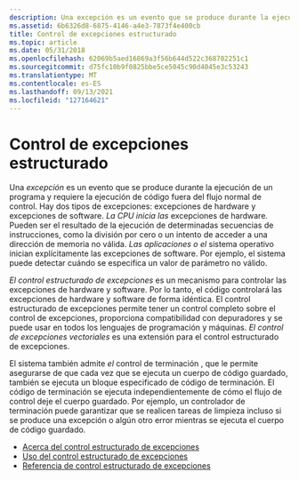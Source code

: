 ```yaml
---
description: Una excepción es un evento que se produce durante la ejecución de un programa y requiere la ejecución de código fuera del flujo normal de control.
ms.assetid: 6b6326d8-6875-4146-a4e3-7873f4e400cb
title: Control de excepciones estructurado
ms.topic: article
ms.date: 05/31/2018
ms.openlocfilehash: 62069b5aed16869a3f56b644d522c368702251c1
ms.sourcegitcommit: d75fc10b9f0825bbe5ce5045c90d4045e3c53243
ms.translationtype: MT
ms.contentlocale: es-ES
ms.lasthandoff: 09/13/2021
ms.locfileid: "127164621"
---
```

# <a name="structured-exception-handling"></a>Control de excepciones estructurado

Una *excepción* es un evento que se produce durante la ejecución de un programa y requiere la ejecución de código fuera del flujo normal de control. Hay dos tipos de excepciones: excepciones de hardware y excepciones de software. *La CPU inicia las* excepciones de hardware. Pueden ser el resultado de la ejecución de determinadas secuencias de instrucciones, como la división por cero o un intento de acceder a una dirección de memoria no válida. *Las aplicaciones o el* sistema operativo inician explícitamente las excepciones de software. Por ejemplo, el sistema puede detectar cuándo se especifica un valor de parámetro no válido.

*El control estructurado de excepciones* es un mecanismo para controlar las excepciones de hardware y software. Por lo tanto, el código controlará las excepciones de hardware y software de forma idéntica. El control estructurado de excepciones permite tener un control completo sobre el control de excepciones, proporciona compatibilidad con depuradores y se puede usar en todos los lenguajes de programación y máquinas. *El control de excepciones vectoriales* es una extensión para el control estructurado de excepciones.

El sistema también admite *el* control de terminación , que le permite asegurarse de que cada vez que se ejecuta un cuerpo de código guardado, también se ejecuta un bloque especificado de código de terminación. El código de terminación se ejecuta independientemente de cómo el flujo de control deje el cuerpo guardado. Por ejemplo, un controlador de terminación puede garantizar que se realicen tareas de limpieza incluso si se produce una excepción o algún otro error mientras se ejecuta el cuerpo de código guardado.

-   [Acerca del control estructurado de excepciones](about-structured-exception-handling.md)
-   [Uso del control estructurado de excepciones](using-structured-exception-handling.md)
-   [Referencia de control estructurado de excepciones](structured-exception-handling-reference.md)

 

 



